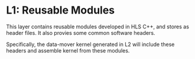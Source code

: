 # L1: Reusable Modules

This layer contains reusable modules developed in HLS C++, and stores as header files.
It also provies some common software headers.

Specifically, the data-mover kernel generated in L2 will include these headers and assemble kernel from these modules.
